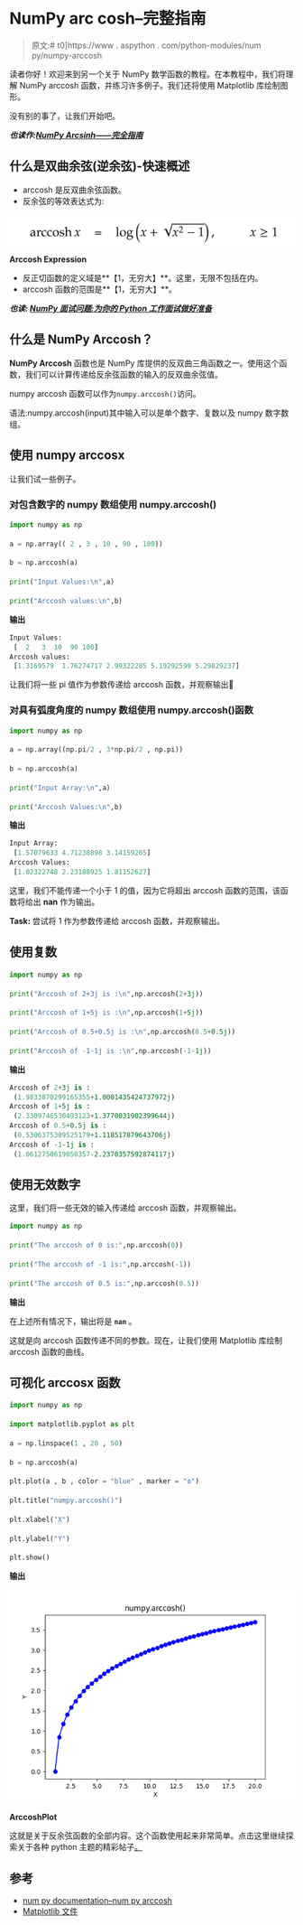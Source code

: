 # NumPy arc cosh–完整指南

> 原文:# t0]https://www . aspython . com/python-modules/num py/numpy-arccosh

读者你好！欢迎来到另一个关于 NumPy 数学函数的教程。在本教程中，我们将理解 NumPy arccosh 函数，并练习许多例子。我们还将使用 Matplotlib 库绘制图形。

没有别的事了，让我们开始吧。

***也读作:[NumPy Arcsinh——完全指南](https://www.askpython.com/python-modules/numpy/numpy-arcsinh)***

## 什么是双曲余弦(逆余弦)-快速概述

*   arccosh 是反双曲余弦函数。
*   反余弦的等效表达式为:

![Arccosh Expression](img/0e862084021d16b0ea639b9cbde7b1ad.png)

**Arccosh Expression**

*   反正切函数的定义域是**【1，无穷大】**。这里，无限不包括在内。
*   arccosh 函数的范围是**【1，无穷大】**。

***也读: [NumPy 面试问题:为你的 Python 工作面试做好准备](https://www.askpython.com/python/numpy-interview-questions)***

## 什么是 NumPy Arccosh？

**NumPy Arccosh** 函数也是 NumPy 库提供的反双曲三角函数之一。使用这个函数，我们可以计算传递给反余弦函数的输入的反双曲余弦值。

numpy arccosh 函数可以作为`numpy.arccosh()`访问。

语法:numpy.arccosh(input)其中输入可以是单个数字、复数以及 numpy 数字数组。

## 使用 numpy arccosx

让我们试一些例子。

### 对包含数字的 numpy 数组使用 numpy.arccosh()

```py
import numpy as np

a = np.array(( 2 , 3 , 10 , 90 , 100))

b = np.arccosh(a)

print("Input Values:\n",a)

print("Arccosh values:\n",b)

```

**输出**

```py
Input Values:
 [  2   3  10  90 100]
Arccosh values:
 [1.3169579  1.76274717 2.99322285 5.19292599 5.29829237]

```

让我们将一些 pi 值作为参数传递给 arccosh 函数，并观察输出🙂

### 对具有弧度角度的 numpy 数组使用 numpy.arccosh()函数

```py
import numpy as np

a = np.array((np.pi/2 , 3*np.pi/2 , np.pi))

b = np.arccosh(a)

print("Input Array:\n",a)

print("Arccosh Values:\n",b)

```

**输出**

```py
Input Array:
 [1.57079633 4.71238898 3.14159265]
Arccosh Values:
 [1.02322748 2.23188925 1.81152627]

```

这里，我们不能传递一个小于 1 的值，因为它将超出 arccosh 函数的范围，该函数将给出 **nan** 作为输出。

**Task:** 尝试将 1 作为参数传递给 arccosh 函数，并观察输出。

## 使用复数

```py
import numpy as np

print("Arccosh of 2+3j is :\n",np.arccosh(2+3j))

print("Arccosh of 1+5j is :\n",np.arccosh(1+5j))

print("Arccosh of 0.5+0.5j is :\n",np.arccosh(0.5+0.5j))

print("Arccosh of -1-1j is :\n",np.arccosh(-1-1j))

```

**输出**

```py
Arccosh of 2+3j is :
 (1.9833870299165355+1.0001435424737972j)
Arccosh of 1+5j is :
 (2.3309746530493123+1.3770031902399644j)
Arccosh of 0.5+0.5j is :
 (0.5306375309525179+1.118517879643706j)
Arccosh of -1-1j is :
 (1.0612750619050357-2.2370357592874117j)

```

## 使用无效数字

这里，我们将一些无效的输入传递给 arccosh 函数，并观察输出。

```py
import numpy as np

print("The arccosh of 0 is:",np.arccosh(0))

print("The arccosh of -1 is:",np.arccosh(-1))

print("The arccosh of 0.5 is:",np.arccosh(0.5))

```

**输出**

在上述所有情况下，输出将是 **`nan`** 。

这就是向 arccosh 函数传递不同的参数。现在，让我们使用 Matplotlib 库绘制 arccosh 函数的曲线。

## 可视化 arccosx 函数

```py
import numpy as np

import matplotlib.pyplot as plt

a = np.linspace(1 , 20 , 50)

b = np.arccosh(a)

plt.plot(a , b , color = "blue" , marker = "o")

plt.title("numpy.arccosh()")

plt.xlabel("X")

plt.ylabel("Y")

plt.show()

```

**输出**

![ArccoshPlot](img/2012cad36d30d5b5cee887f7db2767a7.png)

**ArccoshPlot**

这就是关于反余弦函数的全部内容。这个函数使用起来非常简单。点击这里继续探索关于各种 python 主题的精彩帖子[。](https://www.askpython.com/)

## 参考

*   [num py documentation–num py arccosh](https://numpy.org/doc/stable/reference/generated/numpy.arccosh.html)
*   [Matplotlib 文件](https://matplotlib.org/)